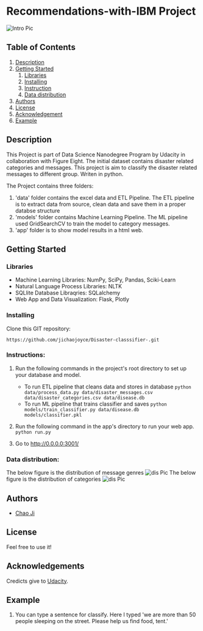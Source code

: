 # Recommendations-with-IBM Project

![Intro Pic](intro.png)

## Table of Contents
1. [Description](#description)
2. [Getting Started](#getting_started)
	1. [Libraries](#library)
	2. [Installing](#installing)
	3. [Instruction](#executing)
	4. [Data distribution](#material)
3. [Authors](#authors)
4. [License](#license)
5. [Acknowledgement](#acknowledgement)
6. [Example](#screenshots)

<a name="descripton"></a>
## Description

This Project is part of Data Science Nanodegree Program by Udacity in collaboration with Figure Eight.
The initial dataset contains disaster related categories and messages. 
This project is aim to classify the disaster related messages to different group. Writen in python.

The Project contains three folders:

1. 'data' folder contains the excel data and ETL Pipeline. The ETL pipeline is to extract data from source, clean data and save them in a proper databse structure
2. 'models' folder contains Machine Learning Pipeline. The ML pipeline used GridSearchCV to train the model to category messages.
3. 'app' folder is to show model results in a html web.

<a name="getting_started"></a>
## Getting Started

<a name="dependencies"></a>
### Libraries
* Machine Learning Libraries: NumPy, SciPy, Pandas, Sciki-Learn
* Natural Language Process Libraries: NLTK
* SQLlite Database Libraqries: SQLalchemy
* Web App and Data Visualization: Flask, Plotly

<a name="installing"></a>
### Installing
Clone this GIT repository:
```
https://github.com/jichaojoyce/Disaster-classsifier-.git
```
<a name="Instruction"></a>
### Instructions:
1. Run the following commands in the project's root directory to set up your database and model.

    - To run ETL pipeline that cleans data and stores in database
        `python data/process_data.py data/disaster_messages.csv data/disaster_categories.csv data/disease.db`
    - To run ML pipeline that trains classifier and saves
        `python models/train_classifier.py data/disease.db models/classifier.pkl`

2. Run the following command in the app's directory to run your web app.
    `python run.py`

3. Go to http://0.0.0.0:3001/

### Data distribution:
The below figure is the distribution of message genres
![dis Pic](over.png)
The below figure is the distribution of categories
![dis Pic](categories.png)
<a name="authors"></a>
## Authors

* [Chao Ji](https://github.com/jichaojoyce)

<a name="license"></a>
## License
Feel free to use it!
<a name="acknowledgement"></a>
## Acknowledgements

Credicts give to [Udacity](https://www.udacity.com/).

<a name="screenshots"></a>
## Example

1. You can type a sentence for classify. Here I typed 'we are more than 50 people sleeping on the street. Please help us find food, tent.'
